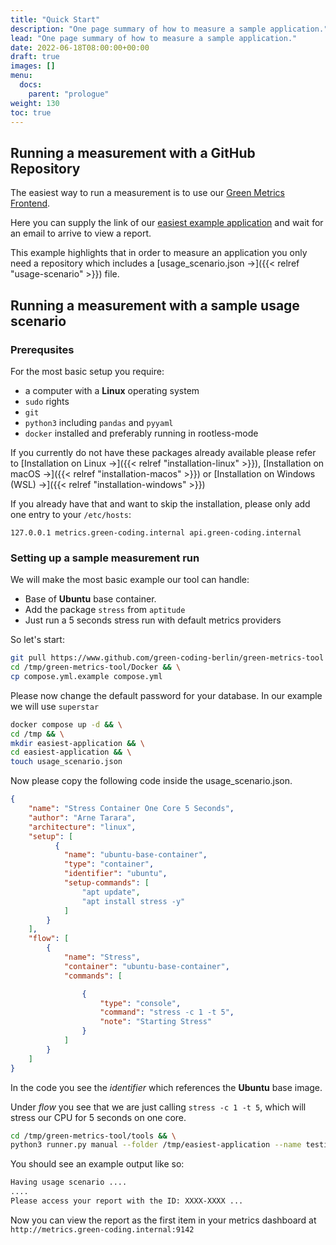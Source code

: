 ```yaml
---
title: "Quick Start"
description: "One page summary of how to measure a sample application."
lead: "One page summary of how to measure a sample application."
date: 2022-06-18T08:00:00+00:00
draft: true
images: []
menu:
  docs:
    parent: "prologue"
weight: 130
toc: true
---
```


## Running a measurement with a GitHub Repository

The easiest way to run a measurement is to use our [Green Metrics Frontend](https://metrics.green-coding.io/request.html).

Here you can supply the link of our [easiest example application](https://github.com/green-coding-berlin/simple-example-application) and wait
for an email to arrive to view a report.

This example highlights that in order to measure an application you only need a repository which includes a
 [usage_scenario.json →]({{< relref "usage-scenario" >}}) file.


## Running a measurement with a sample usage scenario


### Prerequsites

For the most basic setup you require:
- a computer with a **Linux** operating system
- `sudo` rights
- `git`
- `python3` including `pandas` and `pyyaml`
- `docker` installed and preferably running in rootless-mode

If you currently do not have these packages already available please refer to [Installation on Linux →]({{< relref "installation-linux" >}}), [Installation on macOS →]({{< relref "installation-macos" >}}) or [Installation on Windows (WSL) →]({{< relref "installation-windows" >}})

If you already have that and want to skip the installation, please only add one entry to your `/etc/hosts`:

`127.0.0.1 metrics.green-coding.internal api.green-coding.internal`

### Setting up a sample measurement run

We will make the most basic example our tool can handle:
- Base of **Ubuntu** base container.
- Add the package `stress` from `aptitude`
- Just run a 5 seconds stress run with default metrics providers

So let's start:
```bash
git pull https://www.github.com/green-coding-berlin/green-metrics-tool /tmp/green-metrics-tool && \
cd /tmp/green-metrics-tool/Docker && \
cp compose.yml.example compose.yml
```
Please now change the default password for your database. In our example we will use `superstar`
```bash
docker compose up -d && \
cd /tmp && \
mkdir easiest-application && \
cd easiest-application && \
touch usage_scenario.json
```
Now please copy the following code inside the usage_scenario.json.
```json
{
    "name": "Stress Container One Core 5 Seconds",
    "author": "Arne Tarara",
    "architecture": "linux",
    "setup": [
          {
            "name": "ubuntu-base-container",
            "type": "container",
            "identifier": "ubuntu",
            "setup-commands": [
                "apt update",
                "apt install stress -y"
            ]
        }
    ],
    "flow": [
        {
            "name": "Stress",
            "container": "ubuntu-base-container",
            "commands": [

                {
                    "type": "console",
                    "command": "stress -c 1 -t 5",
                    "note": "Starting Stress"
                }
            ]
        }
    ]
}

```
In the code you see the *identifier* which references the **Ubuntu** base image.

Under *flow* you see that we are just calling `stress -c 1 -t 5`, which will stress our CPU for 5 seconds on one core.
```bash
cd /tmp/green-metrics-tool/tools && \
python3 runner.py manual --folder /tmp/easiest-application --name testing-my-demo
````

You should see an example output like so:

```bash
Having usage scenario ....
....
Please access your report with the ID: XXXX-XXXX ...
```

Now you can view the report as the first item in your metrics dashboard at `http://metrics.green-coding.internal:9142`
